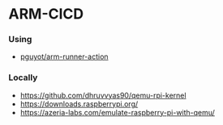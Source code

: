 ARM-CICD
========
### Using
- [pguyot/arm-runner-action](https://github.com/pguyot/arm-runner-action)
### Locally
- https://github.com/dhruvvyas90/qemu-rpi-kernel
- https://downloads.raspberrypi.org/
- https://azeria-labs.com/emulate-raspberry-pi-with-qemu/
